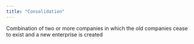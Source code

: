 ```yaml
---
title: "Consolidation"
---
```

Combination of two or more companies in which the old companies cease to exist and a new enterprise is created

